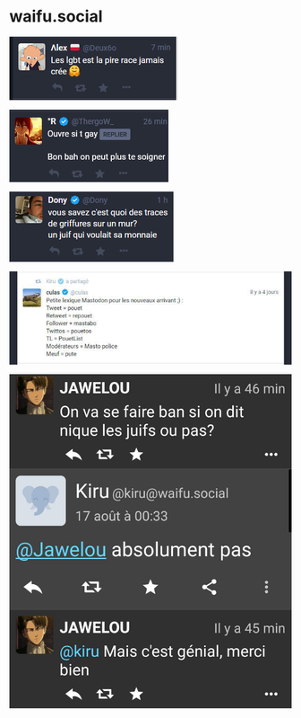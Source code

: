 # waifu.social


![](https://raw.githubusercontent.com/skid9000/social.tuto-craft.com_blocklist/master/img/waifu.social/1.png)

![](https://raw.githubusercontent.com/skid9000/social.tuto-craft.com_blocklist/master/img/waifu.social/2.png)

![](https://raw.githubusercontent.com/skid9000/social.tuto-craft.com_blocklist/master/img/waifu.social/3.png)

![](https://raw.githubusercontent.com/skid9000/social.tuto-craft.com_blocklist/master/img/waifu.social/4.jpg)

![](https://raw.githubusercontent.com/skid9000/social.tuto-craft.com_blocklist/master/img/waifu.social/5.jpg)